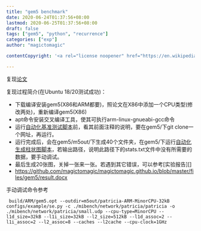 ```yaml
---
title: "gem5 benchmark"
date: 2020-06-24T01:37:56+08:00
lastmod: 2020-06-25T01:37:56+08:00
draft: false
tags: ["gem5", "python", "recurrence"]
categories: ["exp"]
author: "magictomagic"

contentCopyright: '<a rel="license noopener" href="https://en.wikipedia.org/wiki/Wikipedia:Text_of_Creative_Commons_Attribution-ShareAlike_3.0_Unported_License" target="_blank">Creative Commons Attribution-ShareAlike License</a>'

---
```


复现[论文][1]

复现过程简介(在Ubuntu 18/20测试成功)：

* 下载编译安装gem5(X86和ARM都要)，照论文在X86中添加一个CPU类型(修改两处)，重新编译gem5(X86)
* apt命令安装交叉编译工具，使其可执行arm-linux-gnueabi-gcc命令
* 运行[自动化基准测试脚本][2]前，看其前面注释的说明，要在gem5/下git clone一个网址，再运行。
* 运行完成后，会在gem5/m5out/下生成40个文件夹，在gem5/下运行[自动化生成柱状图脚本][3]，若输出路径，说明此路径下的stats.txt文件中没有所需要的数据，要手动调试。
* 最后生成20张图，关掉一张来一张。若遇到其它错误，可以参考[实验报告][]
* https://github.com/magictomagic/magictomagic.github.io/blob/master/files/gem5/result.docx



手动调试命令参考

```shell
 build/ARM/gem5.opt --outdir=m5out/patricia-ARM-MinorCPU-32kB configs/example/se.py -c ./mibench/network/patricia/patricia -o ./mibench/network/patricia/small.udp --cpu-type=MinorCPU --l1d_size=32kB --l1i_size=32kB --l2_size=512kB --l1d_assoc=2 --l1i_assoc=2 --l2_assoc=8 --caches --l2cache --cpu-clock=1GHz
```





[1]:https://ieeexplore.ieee.org/iel7/8384070/8391283/08391354.pdf
[2]:../files/gem5/auto_bench.py
[3]:../files/gem5/auto_figure.py
[4]:../files/gem5/result.docx
